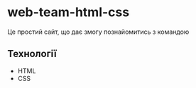 # web-team-html-css

Це простий сайт, що дає змогу познайомитись з командою

## Технології
- HTML
- CSS

